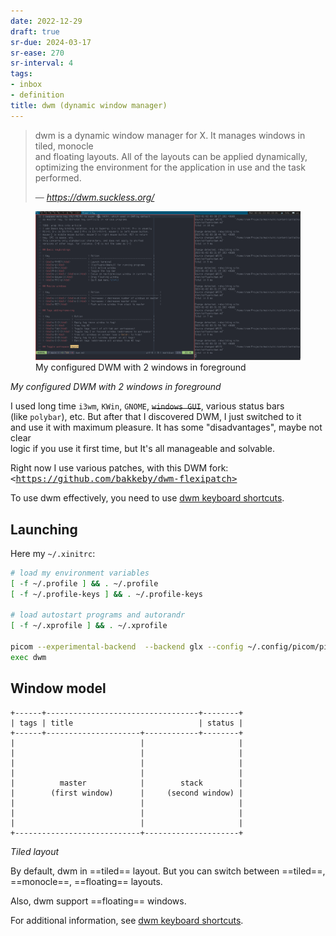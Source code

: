 ```yaml
---
date: 2022-12-29
draft: true
sr-due: 2024-03-17
sr-ease: 270
sr-interval: 4
tags:
- inbox
- definition
title: dwm (dynamic window manager)
---
```

   
> dwm is a dynamic window manager for X. It manages windows in tiled, monocle   
> and floating layouts. All of the layouts can be applied dynamically,   
> optimizing the environment for the application in use and the task performed.   
>   
> &mdash; <cite>[https://dwm.suckless.org/</cite>](https://dwm.suckless.org/</cite>)   
   
<figure>   
  <img src="img/pasted_img_20230102033318.png" width="" alt="My configured DWM with 2 windows in foreground" title="My configured DWM with 2 windows in foreground" />   
  <figcaption>My configured DWM with 2 windows in foreground</figcaption>   
</figure>   
   
_My configured DWM with 2 windows in foreground_   
   
I used long time `i3wm`, `KWin`, `GNOME`, ~~`windows GUI`~~, various status bars   
(like `polybar`), etc. But after that I discovered DWM, I just switched to it   
and use it with maximum pleasure. It has some "disadvantages", maybe not clear   
logic if you use it first time, but It's all manageable and solvable.   
   
Right now I use various patches, with this DWM fork:   
<kbd><[https://github.com/bakkeby/dwm-flexipatch></kbd>](https://github.com/bakkeby/dwm-flexipatch></kbd>)   
   
To use dwm effectively, you need to use [dwm keyboard shortcuts](./dwm%20keyboard%20shortcuts.md).   
   
## Launching   
   
Here my `~/.xinitrc`:   
   
```bash
# load my environment variables
[ -f ~/.profile ] && . ~/.profile
[ -f ~/.profile-keys ] && . ~/.profile-keys

# load autostart programs and autorandr
[ -f ~/.xprofile ] && . ~/.xprofile

picom --experimental-backend  --backend glx --config ~/.config/picom/picom.conf -b
exec dwm
```
   
   
## Window model   
   
```
+------+----------------------------------+--------+
| tags | title                            | status |
+------+---------------------+------------+--------+
|                            |                     |
|                            |                     |
|                            |                     |
|                            |                     |
|          master            |        stack        |
|        (first window)      |     (second window) |
|                            |                     |
|                            |                     |
|                            |                     |
+----------------------------+---------------------+
```
   
   
_Tiled layout_   
   
By default, dwm in ==tiled== layout. But you can switch between ==tiled==,   
==monocle==, ==floating== layouts.   
   
Also, dwm support ==floating== windows.   
   
For additional information, see [dwm keyboard shortcuts](./dwm%20keyboard%20shortcuts.md).